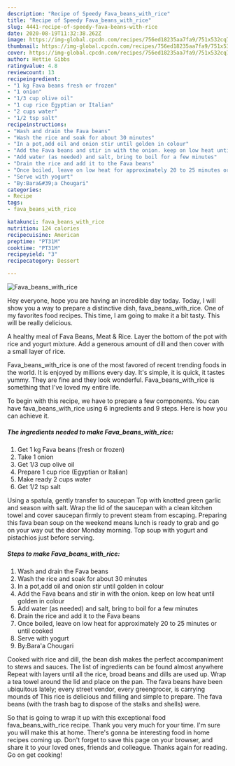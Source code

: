 ```yaml
---
description: "Recipe of Speedy Fava_beans_with_rice"
title: "Recipe of Speedy Fava_beans_with_rice"
slug: 4441-recipe-of-speedy-fava-beans-with-rice
date: 2020-08-19T11:32:38.262Z
image: https://img-global.cpcdn.com/recipes/756ed18235aa7fa9/751x532cq70/fava_beans_with_rice-recipe-main-photo.jpg
thumbnail: https://img-global.cpcdn.com/recipes/756ed18235aa7fa9/751x532cq70/fava_beans_with_rice-recipe-main-photo.jpg
cover: https://img-global.cpcdn.com/recipes/756ed18235aa7fa9/751x532cq70/fava_beans_with_rice-recipe-main-photo.jpg
author: Hettie Gibbs
ratingvalue: 4.8
reviewcount: 13
recipeingredient:
- "1 kg Fava beans fresh or frozen"
- "1 onion"
- "1/3 cup olive oil"
- "1 cup rice Egyptian or Italian"
- "2 cups water"
- "1/2 tsp salt"
recipeinstructions:
- "Wash and drain the Fava beans"
- "Wash the rice and soak for about 30 minutes"
- "In a pot,add oil and onion stir until golden in colour"
- "Add the Fava beans and stir in with the onion. keep on low heat until golden in colour"
- "Add water (as needed) and salt, bring to boil for a few minutes"
- "Drain the rice and add it to the Fava beans"
- "Once boiled, leave on low heat for approximately 20 to 25 minutes or until cooked"
- "Serve with yogurt"
- "By:Bara&#39;a Chougari"
categories:
- Recipe
tags:
- fava_beans_with_rice

katakunci: fava_beans_with_rice 
nutrition: 124 calories
recipecuisine: American
preptime: "PT31M"
cooktime: "PT31M"
recipeyield: "3"
recipecategory: Dessert

---
```



![Fava_beans_with_rice](https://img-global.cpcdn.com/recipes/756ed18235aa7fa9/751x532cq70/fava_beans_with_rice-recipe-main-photo.jpg)

Hey everyone, hope you are having an incredible day today. Today, I will show you a way to prepare a distinctive dish, fava_beans_with_rice. One of my favorites food recipes. This time, I am going to make it a bit tasty. This will be really delicious.

A healthy meal of Fava Beans, Meat &amp; Rice. Layer the bottom of the pot with rice and yogurt mixture. Add a generous amount of dill and then cover with a small layer of rice.

Fava_beans_with_rice is one of the most favored of recent trending foods in the world. It is enjoyed by millions every day. It's simple, it is quick, it tastes yummy. They are fine and they look wonderful. Fava_beans_with_rice is something that I've loved my entire life.


To begin with this recipe, we have to prepare a few components. You can have fava_beans_with_rice using 6 ingredients and 9 steps. Here is how you can achieve it.

<!--inarticleads1-->

##### The ingredients needed to make Fava_beans_with_rice:

1. Get 1 kg Fava beans (fresh or frozen)
1. Take 1 onion
1. Get 1/3 cup olive oil
1. Prepare 1 cup rice (Egyptian or Italian)
1. Make ready 2 cups water
1. Get 1/2 tsp salt


Using a spatula, gently transfer to saucepan Top with knotted green garlic and season with salt. Wrap the lid of the saucepan with a clean kitchen towel and cover saucepan firmly to prevent steam from escaping. Preparing this fava bean soup on the weekend means lunch is ready to grab and go on your way out the door Monday morning. Top soup with yogurt and pistachios just before serving. 

<!--inarticleads2-->

##### Steps to make Fava_beans_with_rice:

1. Wash and drain the Fava beans
1. Wash the rice and soak for about 30 minutes
1. In a pot,add oil and onion stir until golden in colour
1. Add the Fava beans and stir in with the onion. keep on low heat until golden in colour
1. Add water (as needed) and salt, bring to boil for a few minutes
1. Drain the rice and add it to the Fava beans
1. Once boiled, leave on low heat for approximately 20 to 25 minutes or until cooked
1. Serve with yogurt
1. By:Bara&#39;a Chougari


Cooked with rice and dill, the bean dish makes the perfect accompaniment to stews and sauces. The list of ingredients can be found almost anywhere Repeat with layers until all the rice, broad beans and dills are used up. Wrap a tea towel around the lid and place on the pan. The fava beans have been ubiquitous lately; every street vendor, every greengrocer, is carrying mounds of This rice is delicious and filling and simple to prepare. The fava beans (with the trash bag to dispose of the stalks and shells) were. 

So that is going to wrap it up with this exceptional food fava_beans_with_rice recipe. Thank you very much for your time. I'm sure you will make this at home. There's gonna be interesting food in home recipes coming up. Don't forget to save this page on your browser, and share it to your loved ones, friends and colleague. Thanks again for reading. Go on get cooking!
